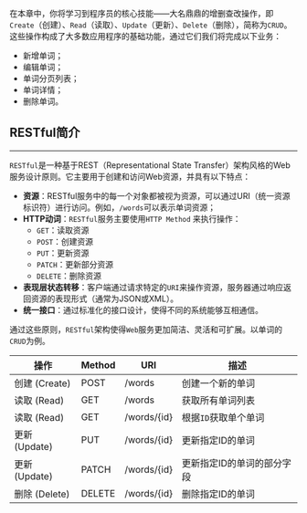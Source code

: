 在本章中，你将学习到程序员的核心技能——大名鼎鼎的增删查改操作，即`Create`（创建）、`Read`（读取）、`Update`（更新）、`Delete`（删除），简称为`CRUD`。这些操作构成了大多数应用程序的基础功能，通过它们我们将完成以下业务：
- 新增单词；
- 编辑单词；
- 单词分页列表；
- 单词详情；
- 删除单词。
## RESTful简介
---
`RESTful`是一种基于REST（Representational State Transfer）架构风格的Web服务设计原则。它主要用于创建和访问Web资源，并具有以下特点：
- **资源**：RESTful服务中的每一个对象都被视为资源，可以通过URI（统一资源标识符）进行访问。例如，`/words`可以表示单词资源；
- **HTTP动词**：`RESTful`服务主要使用`HTTP Method` 来执行操作：
    - `GET`：读取资源
    - `POST`：创建资源
    - `PUT`：更新资源
    - `PATCH`：更新部分资源
    - `DELETE`：删除资源
- **表现层状态转移**：客户端通过请求特定的`URI`来操作资源，服务器通过响应返回资源的表现形式（通常为JSON或XML）。
- **统一接口**：通过标准化的接口设计，使得不同的系统能够互相通信。

通过这些原则，`RESTful`架构使得`Web`服务更加简洁、灵活和可扩展。以单词的`CRUD`为例。

| 操作          | Method | URI         | 描述             |
| ----------- | ------ | ----------- | -------------- |
| 创建 (Create) | POST   | /words      | 创建一个新的单词       |
| 读取 (Read)   | GET    | /words      | 获取所有单词列表       |
| 读取 (Read)   | GET    | /words/{id} | 根据`ID`获取单个单词   |
| 更新 (Update) | PUT    | /words/{id} | 更新指定ID的单词      |
| 更新 (Update) | PATCH  | /words/{id} | 更新指定ID的单词的部分字段 |
| 删除 (Delete) | DELETE | /words/{id} | 删除指定ID的单词      |

